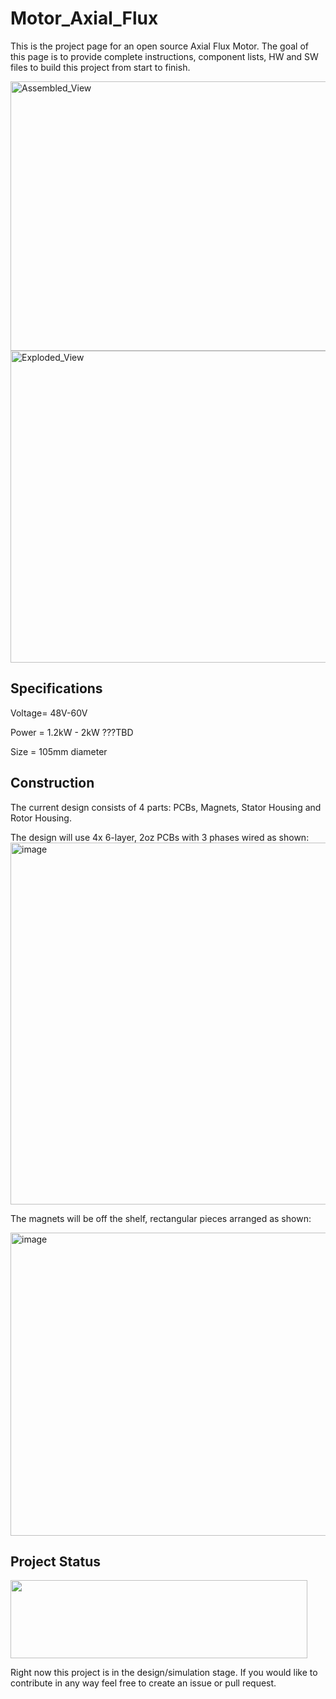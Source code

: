 # Motor_Axial_Flux
This is the project page for an open source Axial Flux Motor. The goal of this page is to provide complete instructions, component lists, HW and SW files to build this project from start to finish. 

<img width="748" height="431" alt="Assembled_View" src="https://github.com/user-attachments/assets/cb20146f-a5b9-48b6-a46d-56089819a553" />


<img width="819" height="499" alt="Exploded_View" src="https://github.com/user-attachments/assets/7e4136a3-2813-4940-b785-c0ce806e62f7" />


## Specifications

Voltage= 48V-60V

Power = 1.2kW - 2kW ???TBD

Size = 105mm diameter

## Construction
The current design consists of 4 parts: PCBs, Magnets, Stator Housing and Rotor Housing.

The design will use 4x 6-layer, 2oz PCBs with 3 phases wired as shown:
<img width="625" height="579" alt="image" src="https://github.com/user-attachments/assets/47b375d2-9649-4bfc-9e67-b3e067a868c2" />

The magnets will be off the shelf, rectangular pieces arranged as shown:

<img width="531" height="485" alt="image" src="https://github.com/user-attachments/assets/9b7d5c5a-84cf-414a-bec0-4ed502b5b09c" />



## Project Status

<img src="https://github.com/offbyfour/DC_Supply_5p5kW/assets/124545095/4eff57e3-ac06-48fe-8114-b59e78c0e51f" width="475" height="125" /> 

Right now this project is in the design/simulation stage. If you would like to contribute in any way feel free to create an issue or pull request. 
